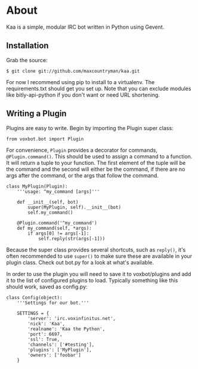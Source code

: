 About
=====
Kaa is a simple, modular IRC bot written in Python using Gevent.

Installation
------------
Grab the source:

`$ git clone git://github.com/maxcountryman/kaa.git`

For now I recommend using pip to install to a virtualenv. The requirements.txt 
should get you set up. Note that you can exclude modules like bitly-api-python 
if you don't want or need URL shortening.

Writing a Plugin
----------------
Plugins are easy to write. Begin by importing the Plugin super class:

`from voxbot.bot import Plugin`

For convenience, `Plugin` provides a decorator for commands, 
`@Plugin.command()`. This should be used to assign a command to a function. It 
will return a tuple to your function. The first element of the tuple will be 
the command and the second will either be the command, if there are no args 
after the command, or the args that follow the command.

    class MyPlugin(Plugin):
        '''usage: ^my_command [args]'''
        
        def __init__(self, bot)
            super(MyPlugin, self).__init__(bot)
            self.my_command()
            
        @Plugin.command('^my_command')
        def my_command(self, *args):
            if args[0] != args[-1]:
                self.reply(str(args[-1]))

Because the super class provides several shortcuts, such as `reply()`, it's 
often recommended to use `super()` to make sure these are available in your
plugin class. Check out bot.py for a look at what's available.

In order to use the plugin you will need to save it to voxbot/plugins and add 
it to the list of configured plugins to load. Typically something like this 
should work, saved as config.py:

    class Config(object):
        '''Settings for our bot.'''
        
        SETTINGS = {
            'server': 'irc.voxinfinitus.net', 
            'nick': 'Kaa', 
            'realname': 'Kaa the Python', 
            'port': 6697, 
            'ssl': True, 
            'channels': ['#testing'],
            'plugins': ['MyPlugin'],
            'owners': ['foobar']
        }
